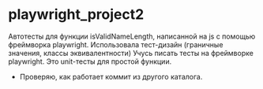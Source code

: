 # playwright_project2

Автотесты для функции isValidNameLength, написанной на js с помощью фреймворка playwright.
Использовала тест-дизайн (граничные значения, классы эквивалентности)
Учуcь писать тесты на фреймворке playwright.
Это unit-тесты для простой функции.

- Проверяю, как работает коммит из другого каталога.
